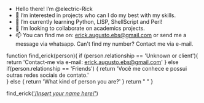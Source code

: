 - Hello there! I’m @electric-Rick
- 👀 I’m interested in projects who can I do my best with my skills.
- 🌱 I’m currently learning Python, LISP, ShellScript and Perl! 
- 💞️ I’m looking to collaborate on academics projects.
- 📫 You can find me on: erick.augusto.ebs@gmail.com or send me a message via whatsapp.
Can't find my number? Contact me via e-mail. 

function find_erick(person){
  if (person.relationship == 'Unknown or client'){
    return 'Contact-me via e-mail: erick.augusto.ebs@gmail.com' 
   } else if(person.relationship == 'Friends') {
     return 'Você me conhece e possui outras redes sociais de contato.'   
   } else {
     return 'What kind of person you are?'
   }
  return " "
}


find_erick(<a href='#'>'/*Insert your name here*/'</a>)
<!---
electric-Rick/electric-Rick is a ✨ special ✨ repository because its `README.md` (this file) appears on your GitHub profile.
You can click the Preview link to take a look at your changes.
--->
